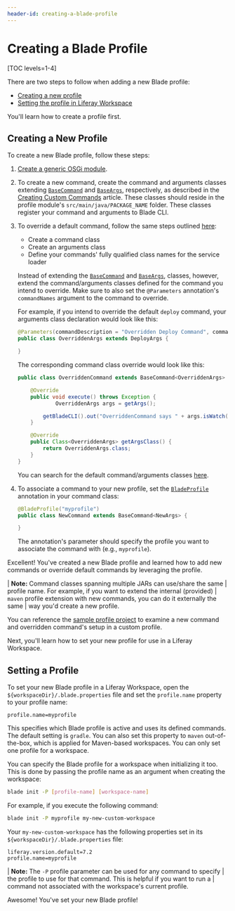 ```yaml
---
header-id: creating-a-blade-profile
---
```


# Creating a Blade Profile

[TOC levels=1-4]

There are two steps to follow when adding a new Blade profile:

- [Creating a new profile](#creating-a-new-profile)
- [Setting the profile in Liferay Workspace](#setting-a-profile)

You'll learn how to create a profile first.

## Creating a New Profile

To create a new Blade profile, follow these steps:

1.  [Create a generic OSGi module](/docs/7-2/reference/-/knowledge_base/r/creating-a-project).

2.  To create a new command, create the command and arguments classes extending
    [`BaseCommand`](https://github.com/liferay/liferay-blade-cli/blob/master/cli/src/main/java/com/liferay/blade/cli/command/BaseCommand.java)
    and
    [`BaseArgs`](https://github.com/liferay/liferay-blade-cli/blob/master/cli/src/main/java/com/liferay/blade/cli/command/BaseArgs.java),
    respectively, as described in the
    [Creating Custom Commands](/docs/7-2/reference/-/knowledge_base/r/creating-custom-commands-for-blade-cli)
    article. These classes should reside in the profile module's
    `src/main/java/PACKAGE_NAME` folder. These classes register your command and
    arguments to Blade CLI.

3.  To override a default command, follow the same steps outlined
    [here](/docs/7-2/reference/-/knowledge_base/r/creating-custom-commands-for-blade-cli):

    - Create a command class
    - Create an arguments class
    - Define your commands' fully qualified class names for the service loader

    Instead of extending the
    [`BaseCommand`](https://github.com/liferay/liferay-blade-cli/blob/master/cli/src/main/java/com/liferay/blade/cli/command/BaseCommand.java)
    and
    [`BaseArgs`](https://github.com/liferay/liferay-blade-cli/blob/master/cli/src/main/java/com/liferay/blade/cli/command/BaseArgs.java),
    classes, however, extend the command/arguments classes defined for the
    command you intend to override. Make sure to also set the `@Parameters`
    annotation's `commandNames` argument to the command to override.

    For example, if you intend to override the default `deploy` command, your
    arguments class declaration would look like this:

    ```java
    @Parameters(commandDescription = "Overridden Deploy Command", commandNames = "deploy")
    public class OverriddenArgs extends DeployArgs {

    }
    ```

    The corresponding command class override would look like this:

    ```java
    public class OverriddenCommand extends BaseCommand<OverriddenArgs> {

        @Override
        public void execute() throws Exception {
		        OverriddenArgs args = getArgs();

            getBladeCLI().out("OverriddenCommand says " + args.isWatch());
        }

        @Override
        public Class<OverriddenArgs> getArgsClass() {
            return OverriddenArgs.class;
        }
    }
    ```

    You can search for the default command/arguments classes
    [here](https://github.com/liferay/liferay-blade-cli/tree/master/cli/src/main/java/com/liferay/blade/cli/command).

4.  To associate a command to your new profile, set the
    [`BladeProfile`](https://github.com/liferay/liferay-blade-cli/blob/master/cli/src/main/java/com/liferay/blade/cli/command/BladeProfile.java)
    annotation in your command class:

    ```java
    @BladeProfile("myprofile")
    public class NewCommand extends BaseCommand<NewArgs> {

    }
    ```

    The annotation's parameter should specify the profile you want to associate
    the command with (e.g., `myprofile`).

Excellent! You've created a new Blade profile and learned how to add new
commands or override default commands by leveraging the profile.

| **Note:** Command classes spanning multiple JARs can use/share the same
| profile name. For example, if you want to extend the internal (provided)
| `maven` profile extension with new commands, you can do it externally the same
| way you'd create a new profile.

You can reference the
[sample profile project](https://github.com/liferay/liferay-blade-cli/tree/master/extensions/sample-profile)
to examine a new command and overridden command's setup in a custom profile.

Next, you'll learn how to set your new profile for use in a Liferay Workspace.

## Setting a Profile

To set your new Blade profile in a Liferay Workspace, open the
`${workspaceDir}/.blade.properties` file and set the `profile.name` property to
your profile name:

```properties
profile.name=myprofile
```

This specifies which Blade profile is active and uses its defined commands. The
default setting is `gradle`. You can also set this property to `maven`
out-of-the-box, which is applied for Maven-based workspaces. You can only set
one profile for a workspace.

You can specify the Blade profile for a workspace when initializing it too. This
is done by passing the profile name as an argument when creating the workspace:

```bash
blade init -P [profile-name] [workspace-name]
```

For example, if you execute the following command:

```bash
blade init -P myprofile my-new-custom-workspace
```

Your `my-new-custom-workspace` has the following properties set in its
`${workspaceDir}/.blade.properties` file:

```properties
liferay.version.default=7.2
profile.name=myprofile
```

| **Note:** The `-P` profile parameter can be used for any command to specify
| the profile to use for that command. This is helpful if you want to run a
| command not associated with the workspace's current profile.

Awesome! You've set your new Blade profile!
